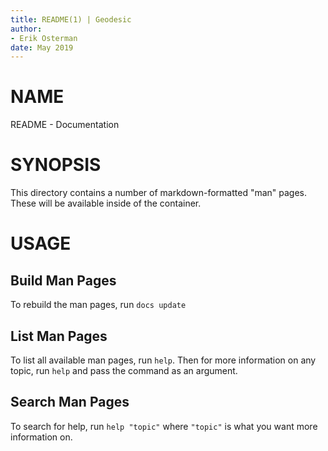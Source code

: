 ```yaml
---
title: README(1) | Geodesic
author:
- Erik Osterman
date: May 2019
---
```


# NAME

README - Documentation

# SYNOPSIS
 
This directory contains a number of markdown-formatted "man" pages. These will be available inside of the container.

# USAGE

## Build Man Pages

To rebuild the man pages, run `docs update`

## List Man Pages

To list all available man pages, run `help`. Then for more information on any topic, run `help` and pass the command as an argument. 

## Search Man Pages 

To search for help, run `help "topic"` where `"topic"` is what you want more information on.



